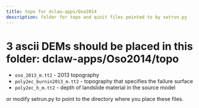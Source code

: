 ```yaml
---
title: topo for dclaw-apps/Oso2014
description: folder for topo and qinit files pointed to by setrun.py
---
```


# 3 ascii DEMs should be placed in this folder: dclaw-apps/Oso2014/topo

* ```oso_2013_m.tt2``` -  2013 topography
* ```poly2ec_burnin2013_m.tt2``` - topography that specifies the failure surface
*  ```poly2ec_h_m.tt2``` - depth of landslide material in the source model


or modify setrun.py to point to the directory where you place these files. 